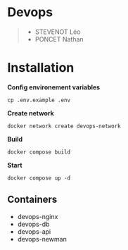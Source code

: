 # Devops
>  - STEVENOT Léo
>  - PONCET Nathan

# Installation
**Config environement variables**
```shell
cp .env.example .env
```

**Create network**
```shell
docker network create devops-network
```

**Build**
```shell
docker compose build
```

**Start**
```shell
docker compose up -d
```

## Containers
- devops-nginx
- devops-db
- devops-api
- devops-newman
